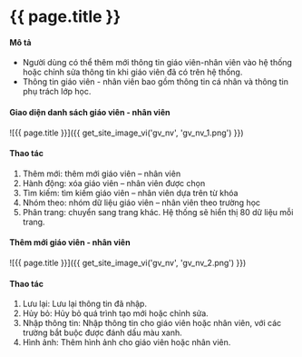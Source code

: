# {{ page.title }}


#### Mô tả
- Người dùng  có thể thêm mới thông tin giáo viên-nhân viên vào hệ thống hoặc chỉnh sửa thông tin khi giáo viên đã có trên hệ thống.
- Thông tin giáo viên - nhân viên bao gồm thông tin cá nhân và thông tin phụ trách lớp học.



#### Giao diện danh sách giáo viên - nhân viên
![{{ page.title }}]({{ get_site_image_vi('gv_nv', 'gv_nv_1.png') }})
#### Thao tác
1.	Thêm mới: thêm mới giáo viên – nhân viên
2.	Hành động: xóa giáo viên – nhân viên được chọn
3.	Tìm kiếm: tìm kiếm giáo viên – nhân viên dựa trên từ khóa
4.	Nhóm theo: nhóm dữ liệu giáo viên – nhân viên theo trường học
5.	Phân trang: chuyển sang trang khác. Hệ thống sẽ hiển thị 80 dữ liệu mỗi trang.






#### Thêm mới giáo viên - nhân viên
![{{ page.title }}]({{ get_site_image_vi('gv_nv', 'gv_nv_2.png') }})


#### Thao tác

1. Lưu lại: Lưu lại thông tin đã nhập.
2. Hủy bỏ: Hủy bỏ quá trình tạo mới hoặc chỉnh sửa.
3. Nhập thông tin: Nhập thông tin cho giáo viên hoặc nhân viên, với các trường bắt buộc được đánh dấu màu xanh.
4. Hình ảnh: Thêm hình ảnh cho giáo viên hoặc nhân viên.









